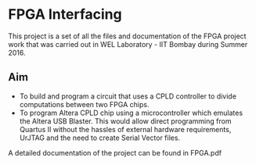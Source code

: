 # FPGA Interfacing

This project is a set of all the files and documentation of the FPGA project work that was carried out in WEL Laboratory - IIT Bombay during Summer 2016.

## Aim
* To build and program a circuit that uses a CPLD controller to divide computations between two FPGA chips.
* To program Altera CPLD chip using a microcontroller which emulates the Altera USB Blaster. This would allow direct programming from Quartus II without the hassles of external hardware requirements, UrJTAG and the need to create Serial Vector files.

A detailed documentation of the project can be found in FPGA.pdf
